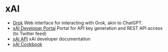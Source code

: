 # xAI

- [Grok](https://grok.com/) Web interface for interacting with Grok, akin to ChatGPT.
- [xAI Developer Portal](https://console.x.ai/) Portal for API key generation and REST API access (to Twitter feed)
- [xAI API](https://docs.x.ai/) xAI developer documentation
- [xAI Cookbook](https://docs.x.ai/cookbook)
